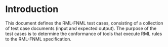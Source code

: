 # Introduction

This document defines the RML-FNML test cases, consisting of a collection of test case documents (input and expected output).
The purpose of the test cases is to determine the conformance of tools that execute RML rules to the RML-FNML specification. 
